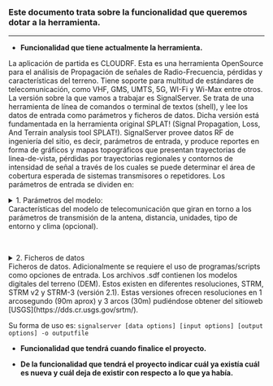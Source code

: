 ### Este documento trata sobre la funcionalidad que queremos dotar a la herramienta.
------

* __Funcionalidad que tiene actualmente la herramienta.__

La aplicación de partida es CLOUDRF. Esta es una herramienta OpenSource para el análisis de Propagación de señales de Radio-Frecuencia, pérdidas y características del terreno. Tiene soporte para multitud de estándares de telecomunicación, como VHF, GMS, UMTS, 5G, WI-Fi y Wi-Max entre otros.
La versión sobre la que vamos a trabajar es SignalServer. Se trata de una herramienta de línea de comandos o terminal de textos (shell), y lee los datos de entrada como parámetros y ficheros de datos. Dicha versión está fundamentada en la herramienta original SPLAT! (Signal Propagation, Loss, And Terrain analysis tool SPLAT!). 
SignalServer provee datos RF de ingeniería del sitio, es decir, parámetros de entrada, y produce reportes en forma de gráficos y mapas topográficos que presentan trayectorias de linea-de-vista, pérdidas por trayectorias regionales y contornos de intensidad de señal a través de los cuales se puede determinar el área de cobertura esperada de sistemas transmisores o repetidores. 
Los parámetros de entrada se dividen en: 

<details>  
  <summary>1. Parámetros del modelo:</summary> 
  
  ##### INPUT:
  
     * lat Tx Latitude (decimal degrees) -70/+70
     * lon Tx Longitude (decimal degrees) -180/+180
     * txh Tx Height (above ground)
     * rla (Optional) Rx Latitude for PPA (decimal degrees) -70/+70
     * rlo (Optional) Rx Longitude for PPA (decimal degrees) -180/+180
     * f Tx Frequency (MHz) 20MHz to 100GHz (LOS after 20GHz)
     * erp Tx Effective Radiated Power (Watts) including Tx+Rx gain
     * rxh Rx Height(s) (optional. Default=0.1)
     * rxg Rx gain dBi (optional for text report)
     * hp Horizontal Polarisation (default=vertical)
     * gc Random ground clutter (feet/meters)
     * m Metric units of measurement
     * te Terrain code 1-6 (optional)
     * terdic Terrain dielectric value 2-80 (optional)
     * tercon Terrain conductivity 0.01-0.0001 (optional)
     * cl Climate code 1-6 (optional)
     * rel Reliability for ITM model 50 to 99 (optional)
     * resample Resample Lidar input to specified resolution in meters (optional)
</details>
Características del modelo de telecomunicación que giran en torno a los parámetros de transmisión de la antena, distancia, unidades, tipo de entorno y clima (opcional).

&nbsp;<details>
  <summary>2. Ficheros de datos</summary>
 
  ##### DATA:
  
     * sdf Directory containing SRTM derived .sdf DEM tiles
     * lid ASCII grid tile (LIDAR) with dimensions and resolution defined in header
     * udt User defined point clutter as decimal co-ordinates: 'latitude,longitude,height'
     * clt MODIS 17-class wide area clutter in ASCII grid format
</details>
Ficheros de datos. Adicionalmente se requiere el uso de programas/scripts como opciones de entrada. Los archivos .sdf contienen los modelos digitales del terreno (DEM). Estos existen en diferentes resoluciones, STRM, STRM v2 y STRM-3 (versión 2.1). Estas versiones ofrecen resoluciones en 1 arcosegundo (90m aprox) y 3 arcos (30m) pudiéndose obtener del sitioweb [USGS](https://dds.cr.usgs.gov/srtm/).

Su forma de uso es:
`signalserver [data options] [input options] [output options] -o outputfile`

* __Funcionalidad que tendrá cuando finalice el proyecto.__

* __De la funcionalidad que tendrá el proyecto indicar cuál ya existía cuál es nueva y cuál deja de existir con respecto a lo que ya había.__
